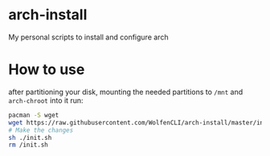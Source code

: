 # arch-install
My personal scripts to install and configure arch

# How to use
after partitioning your disk, mounting the needed partitions to `/mnt` and `arch-chroot` into it run:
```sh
pacman -S wget
wget https://raw.githubusercontent.com/WolfenCLI/arch-install/master/init.sh
# Make the changes
sh ./init.sh
rm /init.sh
```
